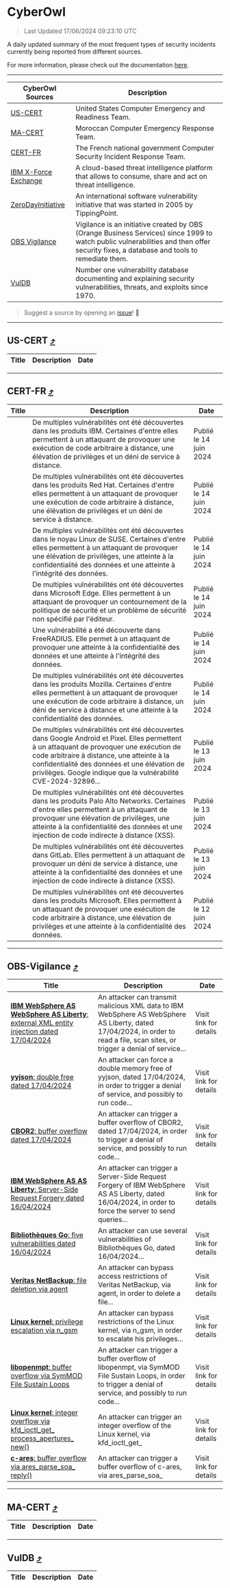 
 <div id='top'></div>

# CyberOwl

 > Last Updated 17/06/2024 09:23:10 UTC
 
 A daily updated summary of the most frequent types of security incidents currently being reported from different sources.
 
 For more information, please check out the documentation [here](./docs/README.md).
 
 ---
 |CyberOwl Sources|Description|
 |---|---|
 |[US-CERT](#us-cert-arrow_heading_up)|United States Computer Emergency and Readiness Team.|
 |[MA-CERT](#ma-cert-arrow_heading_up)|Moroccan Computer Emergency Response Team.|
 |[CERT-FR](#cert-fr-arrow_heading_up)|The French national government Computer Security Incident Response Team.|
 |[IBM X-Force Exchange](#ibmcloud-arrow_heading_up)|A cloud-based threat intelligence platform that allows to consume, share and act on threat intelligence.|
 |[ZeroDayInitiative](#zerodayinitiative-arrow_heading_up)|An international software vulnerability initiative that was started in 2005 by TippingPoint.|
 |[OBS Vigilance](#obs-vigilance-arrow_heading_up)|Vigilance is an initiative created by OBS (Orange Business Services) since 1999 to watch public vulnerabilities and then offer security fixes, a database and tools to remediate them.|
 |[VulDB](#vuldb-arrow_heading_up)|Number one vulnerability database documenting and explaining security vulnerabilities, threats, and exploits since 1970.|
 
 > Suggest a source by opening an [issue](https://github.com/karimhabush/cyberowl/issues)! :raised_hands:
 ---

## US-CERT [:arrow_heading_up:](#cyberowl)

 |Title|Description|Date|
 |---|---|---|
 
 ---

## CERT-FR [:arrow_heading_up:](#cyberowl)

 |Title|Description|Date|
 |---|---|---|
 |[](https://www.cert.ssi.gouv.fr/avis/CERTFR-2024-AVI-0498/)|De multiples vulnérabilités ont été découvertes dans les produits IBM. Certaines d'entre elles permettent à un attaquant de provoquer une exécution de code arbitraire à distance, une élévation de privilèges et un déni de service à distance.|Publié le 14 juin 2024|
 |[](https://www.cert.ssi.gouv.fr/avis/CERTFR-2024-AVI-0497/)|De multiples vulnérabilités ont été découvertes dans les produits Red Hat. Certaines d'entre elles permettent à un attaquant de provoquer une exécution de code arbitraire à distance, une élévation de privilèges et un déni de service à distance.|Publié le 14 juin 2024|
 |[](https://www.cert.ssi.gouv.fr/avis/CERTFR-2024-AVI-0496/)|De multiples vulnérabilités ont été découvertes dans le noyau Linux de SUSE. Certaines d'entre elles permettent à un attaquant de provoquer une élévation de privilèges, une atteinte à la confidentialité des données et une atteinte à l'intégrité des données.|Publié le 14 juin 2024|
 |[](https://www.cert.ssi.gouv.fr/avis/CERTFR-2024-AVI-0495/)|De multiples vulnérabilités ont été découvertes dans Microsoft Edge. Elles permettent à un attaquant de provoquer un contournement de la politique de sécurité et un problème de sécurité non spécifié par l'éditeur.|Publié le 14 juin 2024|
 |[](https://www.cert.ssi.gouv.fr/avis/CERTFR-2024-AVI-0494/)|Une vulnérabilité a été découverte dans FreeRADIUS. Elle permet à un attaquant de provoquer une atteinte à la confidentialité des données et une atteinte à l'intégrité des données.|Publié le 14 juin 2024|
 |[](https://www.cert.ssi.gouv.fr/avis/CERTFR-2024-AVI-0493/)|De multiples vulnérabilités ont été découvertes dans les produits Mozilla. Certaines d'entre elles permettent à un attaquant de provoquer une exécution de code arbitraire à distance, un déni de service à distance et une atteinte à la confidentialité des données.|Publié le 14 juin 2024|
 |[](https://www.cert.ssi.gouv.fr/avis/CERTFR-2024-AVI-0492/)|De multiples vulnérabilités ont été découvertes dans Google Android et Pixel. Elles permettent à un attaquant de provoquer une exécution de code arbitraire à distance, une atteinte à la confidentialité des données et une élévation de privilèges. Google indique que la vulnérabilité CVE-2024-32896...|Publié le 13 juin 2024|
 |[](https://www.cert.ssi.gouv.fr/avis/CERTFR-2024-AVI-0491/)|De multiples vulnérabilités ont été découvertes dans les produits Palo Alto Networks. Certaines d'entre elles permettent à un attaquant de provoquer une élévation de privilèges, une atteinte à la confidentialité des données et une injection de code indirecte à distance (XSS).|Publié le 13 juin 2024|
 |[](https://www.cert.ssi.gouv.fr/avis/CERTFR-2024-AVI-0490/)|De multiples vulnérabilités ont été découvertes dans GitLab. Elles permettent à un attaquant de provoquer un déni de service à distance, une atteinte à la confidentialité des données et une injection de code indirecte à distance (XSS).|Publié le 13 juin 2024|
 |[](https://www.cert.ssi.gouv.fr/avis/CERTFR-2024-AVI-0489/)|De multiples vulnérabilités ont été découvertes dans les produits Microsoft. Elles permettent à un attaquant de provoquer une exécution de code arbitraire à distance, une élévation de privilèges et une atteinte à la confidentialité des données.|Publié le 12 juin 2024|
 
 ---

## OBS-Vigilance [:arrow_heading_up:](#cyberowl)

 |Title|Description|Date|
 |---|---|---|
 |[<a href="https://vigilance.fr/vulnerability/IBM-WebSphere-AS-WebSphere-AS-Liberty-external-XML-entity-injection-dated-17-04-2024-44083" class="noirorange"><b>IBM WebSphere AS  WebSphere AS Liberty</b>: external XML entity injection dated 17/04/2024</a>](https://vigilance.fr/vulnerability/IBM-WebSphere-AS-WebSphere-AS-Liberty-external-XML-entity-injection-dated-17-04-2024-44083)|An attacker can transmit malicious XML data to IBM WebSphere AS  WebSphere AS Liberty, dated 17/04/2024, in order to read a file, scan sites, or trigger a denial of service...|Visit link for details|
 |[<a href="https://vigilance.fr/vulnerability/yyjson-double-free-dated-17-04-2024-44082" class="noirorange"><b>yyjson</b>: double free dated 17/04/2024</a>](https://vigilance.fr/vulnerability/yyjson-double-free-dated-17-04-2024-44082)|An attacker can force a double memory free of yyjson, dated 17/04/2024, in order to trigger a denial of service, and possibly to run code...|Visit link for details|
 |[<a href="https://vigilance.fr/vulnerability/CBOR2-buffer-overflow-dated-17-04-2024-44081" class="noirorange"><b>CBOR2</b>: buffer overflow dated 17/04/2024</a>](https://vigilance.fr/vulnerability/CBOR2-buffer-overflow-dated-17-04-2024-44081)|An attacker can trigger a buffer overflow of CBOR2, dated 17/04/2024, in order to trigger a denial of service, and possibly to run code...|Visit link for details|
 |[<a href="https://vigilance.fr/vulnerability/IBM-WebSphere-AS-AS-Liberty-Server-Side-Request-Forgery-dated-16-04-2024-44079" class="noirorange"><b>IBM WebSphere AS  AS Liberty</b>: Server-Side Request Forgery dated 16/04/2024</a>](https://vigilance.fr/vulnerability/IBM-WebSphere-AS-AS-Liberty-Server-Side-Request-Forgery-dated-16-04-2024-44079)|An attacker can trigger a Server-Side Request Forgery of IBM WebSphere AS  AS Liberty, dated 16/04/2024, in order to force the server to send queries...|Visit link for details|
 |[<a href="https://vigilance.fr/vulnerability/Bibliotheques-Go-five-vulnerabilities-dated-16-04-2024-44077" class="noirorange"><b>Bibliothèques Go</b>: five vulnerabilities dated 16/04/2024</a>](https://vigilance.fr/vulnerability/Bibliotheques-Go-five-vulnerabilities-dated-16-04-2024-44077)|An attacker can use several vulnerabilities of Bibliothèques Go, dated 16/04/2024...|Visit link for details|
 |[<a href="https://vigilance.fr/vulnerability/Veritas-NetBackup-file-deletion-via-agent-44075" class="noirorange"><b>Veritas NetBackup</b>: file deletion via agent</a>](https://vigilance.fr/vulnerability/Veritas-NetBackup-file-deletion-via-agent-44075)|An attacker can bypass access restrictions of Veritas NetBackup, via agent, in order to delete a file...|Visit link for details|
 |[<a href="https://vigilance.fr/vulnerability/Linux-kernel-privilege-escalation-via-n-gsm-44071" class="noirorange"><b>Linux kernel</b>: privilege escalation via n_gsm</a>](https://vigilance.fr/vulnerability/Linux-kernel-privilege-escalation-via-n-gsm-44071)|An attacker can bypass restrictions of the Linux kernel, via n_gsm, in order to escalate his privileges...|Visit link for details|
 |[<a href="https://vigilance.fr/vulnerability/libopenmpt-buffer-overflow-via-SymMOD-File-Sustain-Loops-44070" class="noirorange"><b>libopenmpt</b>: buffer overflow via SymMOD File Sustain Loops</a>](https://vigilance.fr/vulnerability/libopenmpt-buffer-overflow-via-SymMOD-File-Sustain-Loops-44070)|An attacker can trigger a buffer overflow of libopenmpt, via SymMOD File Sustain Loops, in order to trigger a denial of service, and possibly to run code...|Visit link for details|
 |[<a href="https://vigilance.fr/vulnerability/Linux-kernel-integer-overflow-via-kfd-ioctl-get-process-apertures-new-44068" class="noirorange"><b>Linux kernel</b>: integer overflow via kfd_ioctl_get_<wbr>process_apertures_<wbr>new()</wbr></wbr></a>](https://vigilance.fr/vulnerability/Linux-kernel-integer-overflow-via-kfd-ioctl-get-process-apertures-new-44068)|An attacker can trigger an integer overflow of the Linux kernel, via kfd_ioctl_get_|Visit link for details|
 |[<a href="https://vigilance.fr/vulnerability/c-ares-buffer-overflow-via-ares-parse-soa-reply-42305" class="noirorange"><b>c-ares</b>: buffer overflow via ares_parse_soa_<wbr>reply()</wbr></a>](https://vigilance.fr/vulnerability/c-ares-buffer-overflow-via-ares-parse-soa-reply-42305)|An attacker can trigger a buffer overflow of c-ares, via ares_parse_soa_|Visit link for details|
 
 ---

## MA-CERT [:arrow_heading_up:](#cyberowl)

 |Title|Description|Date|
 |---|---|---|
 
 ---

## VulDB [:arrow_heading_up:](#cyberowl)

 |Title|Description|Date|
 |---|---|---|
 